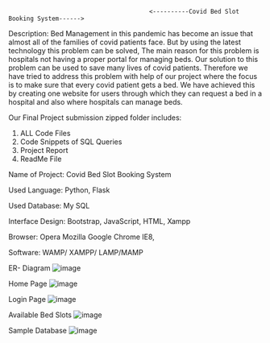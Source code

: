                                            <----------Covid Bed Slot Booking System------>
 
 
Description:
Bed Management in this pandemic has become an issue that almost all of the families of covid patients face. But by using the latest technology this problem can be solved, The main reason for this problem is hospitals not having a proper portal for managing beds. Our solution to this problem can be used to save many lives of covid patients. Therefore we have tried to address this problem with help of our project where the focus is to make sure that every covid patient gets a bed. We have achieved this by creating  one website for users through which they can request a bed in a hospital and also where hospitals can manage beds.


Our Final Project submission  zipped folder includes:
1. ALL Code Files
2. Code Snippets of SQL Queries
3. Project Report 
4. ReadMe File




Name of Project:    Covid Bed Slot Booking System

Used Language:      Python, Flask

Used Database:      My SQL

Interface Design:   Bootstrap, JavaScript, HTML, Xampp 

Browser:                 Opera Mozilla Google Chrome IE8, 

Software:                 WAMP/ XAMPP/ LAMP/MAMP



ER- Diagram
![image](https://user-images.githubusercontent.com/99891799/189514074-309042f3-f89a-48da-8ace-ac0ef052f7f5.png)

Home Page
![image](https://user-images.githubusercontent.com/99891799/189514105-13b4a0be-6599-4a54-8586-8dc20479795c.png)

Login Page
![image](https://user-images.githubusercontent.com/99891799/189514119-9bff6b7e-b549-4e90-b368-24109b87bec3.png)

Available Bed Slots
![image](https://user-images.githubusercontent.com/99891799/189514134-870d1107-4036-4222-9773-fae48f16f545.png)

Sample Database
![image](https://user-images.githubusercontent.com/99891799/189514154-b2e162d9-324a-4158-a782-ba71e080966d.png)




